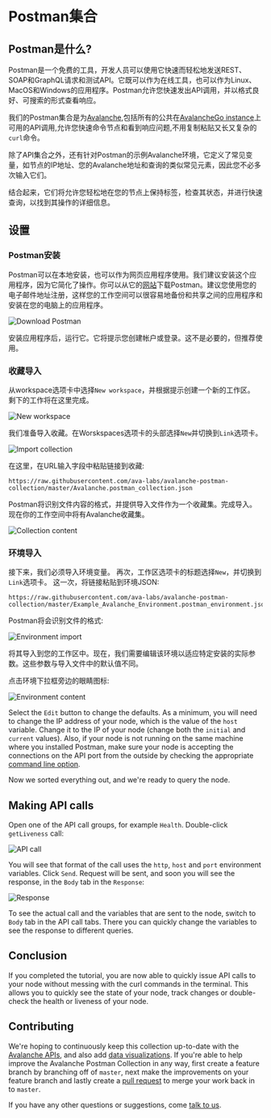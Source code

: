 # Postman集合

## Postman是什么?

Postman是一个免费的工具，开发人员可以使用它快速而轻松地发送REST、SOAP和GraphQL请求和测试API。它既可以作为在线工具，也可以作为Linux、MacOS和Windows的应用程序。Postman允许您快速发出API调用，并以格式良好、可搜索的形式查看响应。

我们的Postman集合是为[Avalanche](https://docs.avax.network),包括所有的公共在[AvalancheGo instance](../release-notes/avalanchego.md)上可用的API调用,允许您快速命令节点和看到响应问题,不用复制粘贴又长又复杂的`curl`命令。

除了API集合之外，还有针对Postman的示例Avalanche环境，它定义了常见变量，如节点的IP地址、您的Avalanche地址和查询的类似常见元素，因此您不必多次输入它们。

结合起来，它们将允许您轻松地在您的节点上保持标签，检查其状态，并进行快速查询，以找到其操作的详细信息。

## 设置

### Postman安装

Postman可以在本地安装，也可以作为网页应用程序使用。我们建议安装这个应用程序，因为它简化了操作。你可以从它的[网站](https://www.postman.com/downloads/)下载Postman。建议您使用您的电子邮件地址注册，这样您的工作空间可以很容易地备份和共享之间的应用程序和安装在您的电脑上的应用程序。

![Download Postman](../../.gitbook/assets/postman_01_download.png)

安装应用程序后，运行它。它将提示您创建帐户或登录。这不是必要的，但推荐使用。

### 收藏导入

从workspace选项卡中选择`New workspace`，并根据提示创建一个新的工作区。 剩下的工作将在这里完成。 

![New workspace](../../.gitbook/assets/postman_02_workspace.png)

我们准备导入收藏。在Worskspaces选项卡的头部选择`New`并切换到`Link`选项卡。

![Import collection](../../.gitbook/assets/postman_03_import.png)

在这里，在URL输入字段中粘贴链接到收藏:

```text
https://raw.githubusercontent.com/ava-labs/avalanche-postman-collection/master/Avalanche.postman_collection.json
```

Postman将识别文件内容的格式，并提供导入文件作为一个收藏集。完成导入。现在你的工作空间中将有Avalanche收藏集。

![Collection content](../../.gitbook/assets/postman_04_collection.png)

### 环境导入

接下来，我们必须导入环境变量。 再次，工作区选项卡的标题选择`New`，并切换到`Link`选项卡。 这一次，将链接粘贴到环境JSON: 

```text
https://raw.githubusercontent.com/ava-labs/avalanche-postman-collection/master/Example_Avalanche_Environment.postman_environment.json
```

Postman将会识别文件的格式:

![Environment import](../../.gitbook/assets/postman_05_environment.png)

将其导入到您的工作区中。现在，我们需要编辑该环境以适应特定安装的实际参数。这些参数与导入文件中的默认值不同。

点击环境下拉框旁边的眼睛图标: 

![Environment content](../../.gitbook/assets/postman_06_variables.png)

Select the `Edit` button to change the defaults. As a minimum, you will need to change the IP address of your node, which is the value of the `host` variable. Change it to the IP of your node \(change both the `initial` and `current` values\). Also, if your node is not running on the same machine where you installed Postman, make sure your node is accepting the connections on the API port from the outside by checking the appropriate [command line option](../references/command-line-interface.md#http-server).

Now we sorted everything out, and we're ready to query the node.

## Making API calls

Open one of the API call groups, for example `Health`. Double-click `getLiveness` call:

![API call](../../.gitbook/assets/postman_07_making_calls.png)

You will see that format of the call uses the `http`, `host` and `port` environment variables. Click `Send`. Request will be sent, and soon you will see the response, in the `Body` tab in the `Response`:

![Response](../../.gitbook/assets/postman_08_response.png)

To see the actual call and the variables that are sent to the node, switch to `Body` tab in the API call tabs. There you can quickly change the variables to see the response to different queries.

## Conclusion

If you completed the tutorial, you are now able to quickly issue API calls to your node without messing with the curl commands in the terminal. This allows you to quickly see the state of your node, track changes or double-check the health or liveness of your node.

## Contributing

We're hoping to continuously keep this collection up-to-date with the [Avalanche APIs](https://docs.avax.network/build/avalanchego-apis), and also add [data visualizations](https://learning.postman.com/docs/sending-requests/visualizer/#visualizing-response-data). If you're able to help improve the Avalanche Postman Collection in any way, first create a feature branch by branching off of `master`, next make the improvements on your feature branch and lastly create a [pull request](https://github.com/ava-labs/avalanche-docs/pulls) to merge your work back in to `master`.

If you have any other questions or suggestions, come [talk to us](https://chat.avalabs.org/).

<!--stackedit_data:
eyJoaXN0b3J5IjpbLTY4MjcxNDE2OCwtNzgxMDcwNjk4XX0=
-->